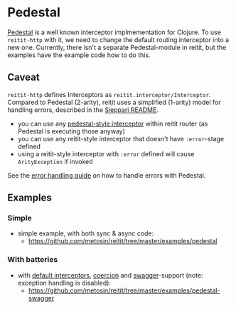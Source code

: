 # Pedestal

[Pedestal](http://pedestal.io/) is a well known interceptor implmementation for Clojure. To use `reitit-http` with it, we need to change the default routing interceptor into a new one. Currently, there isn't a separate Pedestal-module in reitit, but the examples have the example code how to do this.

## Caveat

`reitit-http` defines Interceptors as `reitit.interceptor/Interceptor`. Compared to Pedestal (2-arity), reitit uses a simplified (1-arity) model for handling errors, described in the [Sieppari README](https://github.com/metosin/sieppari#differences-to-pedestal). 

* you can use any [pedestal-style interceptor](http://pedestal.io/reference/interceptors) within reitit router (as Pedestal is executing those anyway)
* you can use any reitit-style interceptor that doesn't have `:error`-stage defined
* using a reitit-style interceptor with `:error` defined will cause `ArityException` if invoked

See the [error handling guide](http://pedestal.io/reference/error-handling) on how to handle errors with Pedestal.

## Examples

### Simple

* simple example, with both sync & async code:
  * https://github.com/metosin/reitit/tree/master/examples/pedestal

### With batteries

* with [default interceptors](default_interceptors.md), [coercion](../coercion/coercion.md) and [swagger](../ring/swagger.md)-support (note: exception handling is disabled):
  * https://github.com/metosin/reitit/tree/master/examples/pedestal-swagger
